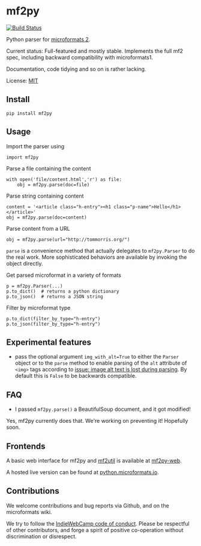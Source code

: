 mf2py
=====

[![Build Status](https://travis-ci.org/microformats/mf2py.svg?branch=master)](https://travis-ci.org/microformats/mf2py)

Python parser for [microformats 2](http://microformats.org/wiki/Microformats2).

Current status: Full-featured and mostly stable. Implements the full
mf2 spec, including backward compatibility with microformats1.

Documentation, code tidying and so on is rather lacking.    

License: [MIT](http://opensource.org/licenses/mit-license.php)

Install
-------

`pip install mf2py`

Usage
-----

Import the parser using

    import mf2py

Parse a file containing the content

    with open('file/content.html','r') as file:
        obj = mf2py.parse(doc=file)

Parse string containing content

    content = '<article class="h-entry"><h1 class="p-name">Hello</h1></article>'
    obj = mf2py.parse(doc=content)

Parse content from a URL

    obj = mf2py.parse(url="http://tommorris.org/")

`parse` is a convenience method that actually delegates to
`mf2py.Parser` to do the real work. More sophisticated behaviors are
available by invoking the object directly.

Get parsed microformat in a variety of formats

    p = mf2py.Parser(...)
    p.to_dict()  # returns a python dictionary
    p.to_json()  # returns a JSON string

Filter by microformat type

    p.to_dict(filter_by_type="h-entry")
    p.to_json(filter_by_type="h-entry")

Experimental features
---------------------
- pass the optional argument `img_with_alt=True` to either the `Parser` object or to the `parse` method to enable parsing of the `alt` attribute of `<img>` tags according to [issue: image alt text is lost during parsing](https://github.com/microformats/microformats2-parsing/issues/2). By default this is `False` to be backwards compatible.

FAQ
---

* I passed `mf2py.parse()` a BeautifulSoup document, and it got modified!

Yes, mf2py currently does that. We're working on preventing it! Hopefully soon.

Frontends
-------------

A basic web interface for mf2py and [mf2util](https://github.com/kylewm/mf2util) is available at [mf2py-web](https://github.com/kylewm/mf2py-web).

A hosted live version can be found at [python.microformats.io](https://python.microformats.io).

Contributions
-------------

We welcome contributions and bug reports via Github, and on the microformats wiki.

We try to follow the [IndieWebCamp code of conduct](http://indiewebcamp.com/code-of-conduct). Please be respectful of other contributors, and forge a spirit of positive co-operation without discrimination or disrespect.

